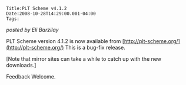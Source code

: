 
    Title:PLT Scheme v4.1.2
    Date:2008-10-28T14:29:00.001-04:00
    Tags:

*posted by Eli Barzilay*

PLT Scheme version 4.1.2 is now available from
  [http://plt-scheme.org/](http://plt-scheme.org/)
This is a bug-fix release.

[Note that mirror sites can take a while to catch up with the new downloads.]

Feedback Welcome.